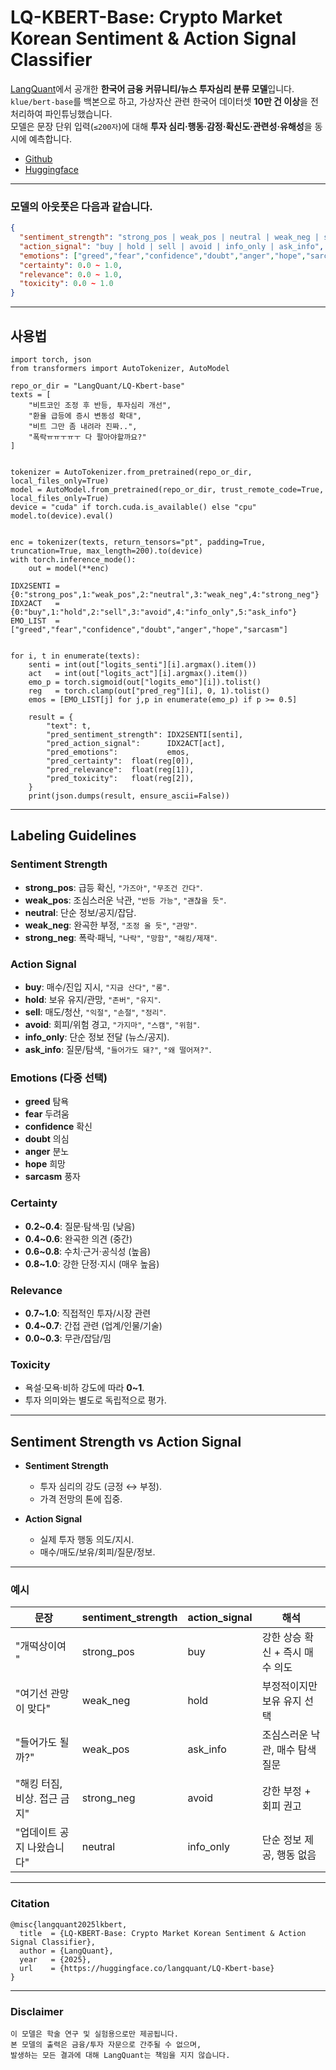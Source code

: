 # LQ-KBERT-Base: Crypto Market Korean Sentiment & Action Signal Classifier

[LangQuant](https://langquant.com)에서 공개한 **한국어 금융 커뮤니티/뉴스 투자심리 분류 모델**입니다.  
`klue/bert-base`를 백본으로 하고, 가상자산 관련 한국어 데이터셋 **10만 건 이상**을 전처리하여 파인튜닝했습니다.  
모델은 문장 단위 입력(`≤200자`)에 대해 **투자 심리·행동·감정·확신도·관련성·유해성**을 동시에 예측합니다.

- [Github](https://github.com/LangQuant/LQ-KBERT-Base)
- [Huggingface](https://huggingface.co/langquant/LQ-Kbert-base)
---
### 모델의 아웃풋은 다음과 같습니다.

```json
{
  "sentiment_strength": "strong_pos | weak_pos | neutral | weak_neg | strong_neg",
  "action_signal": "buy | hold | sell | avoid | info_only | ask_info",
  "emotions": ["greed","fear","confidence","doubt","anger","hope","sarcasm"],
  "certainty": 0.0 ~ 1.0,
  "relevance": 0.0 ~ 1.0,
  "toxicity": 0.0 ~ 1.0
}
```

---
## 사용법
```
import torch, json
from transformers import AutoTokenizer, AutoModel

repo_or_dir = "LangQuant/LQ-Kbert-base" 
texts = [
    "비트코인 조정 후 반등, 투자심리 개선",
    "환율 급등에 증시 변동성 확대",
    "비트 그만 좀 내려라 진짜..",
    "폭락ㅠㅠㅜㅠㅜ 다 팔아야할까요?"
]


tokenizer = AutoTokenizer.from_pretrained(repo_or_dir, local_files_only=True)
model = AutoModel.from_pretrained(repo_or_dir, trust_remote_code=True, local_files_only=True)
device = "cuda" if torch.cuda.is_available() else "cpu"
model.to(device).eval()


enc = tokenizer(texts, return_tensors="pt", padding=True, truncation=True, max_length=200).to(device)
with torch.inference_mode():
    out = model(**enc)

IDX2SENTI = {0:"strong_pos",1:"weak_pos",2:"neutral",3:"weak_neg",4:"strong_neg"}
IDX2ACT   = {0:"buy",1:"hold",2:"sell",3:"avoid",4:"info_only",5:"ask_info"}
EMO_LIST  = ["greed","fear","confidence","doubt","anger","hope","sarcasm"]


for i, t in enumerate(texts):
    senti = int(out["logits_senti"][i].argmax().item())
    act   = int(out["logits_act"][i].argmax().item())
    emo_p = torch.sigmoid(out["logits_emo"][i]).tolist()
    reg   = torch.clamp(out["pred_reg"][i], 0, 1).tolist()
    emos = [EMO_LIST[j] for j,p in enumerate(emo_p) if p >= 0.5]

    result = {
        "text": t,
        "pred_sentiment_strength": IDX2SENTI[senti],
        "pred_action_signal":      IDX2ACT[act],
        "pred_emotions":           emos,
        "pred_certainty":  float(reg[0]),
        "pred_relevance":  float(reg[1]),
        "pred_toxicity":   float(reg[2]),
    }
    print(json.dumps(result, ensure_ascii=False))

```

---
## Labeling Guidelines

### Sentiment Strength
- **strong_pos**: 급등 확신, `"가즈아"`, `"무조건 간다"`.
- **weak_pos**: 조심스러운 낙관, `"반등 가능"`, `"괜찮을 듯"`.
- **neutral**: 단순 정보/공지/잡담.
- **weak_neg**: 완곡한 부정, `"조정 올 듯"`, `"관망"`.
- **strong_neg**: 폭락·패닉, `"나락"`, `"망함"`, `"해킹/제재"`.

### Action Signal
- **buy**: 매수/진입 지시, `"지금 산다"`, `"롱"`.
- **hold**: 보유 유지/관망, `"존버"`, `"유지"`.
- **sell**: 매도/청산, `"익절"`, `"손절"`, `"정리"`.
- **avoid**: 회피/위험 경고, `"가지마"`, `"스캠"`, `"위험"`.
- **info_only**: 단순 정보 전달 (뉴스/공지).
- **ask_info**: 질문/탐색, `"들어가도 돼?"`, `"왜 떨어져?"`.

### Emotions (다중 선택)
- **greed** 탐욕  
- **fear** 두려움  
- **confidence** 확신  
- **doubt** 의심  
- **anger** 분노  
- **hope** 희망  
- **sarcasm** 풍자  

### Certainty
- **0.2~0.4**: 질문·탐색·밈 (낮음)  
- **0.4~0.6**: 완곡한 의견 (중간)  
- **0.6~0.8**: 수치·근거·공식성 (높음)  
- **0.8~1.0**: 강한 단정·지시 (매우 높음)  

### Relevance
- **0.7~1.0**: 직접적인 투자/시장 관련  
- **0.4~0.7**: 간접 관련 (업계/인물/기술)  
- **0.0~0.3**: 무관/잡담/밈  

### Toxicity
- 욕설·모욕·비하 강도에 따라 **0~1**.  
- 투자 의미와는 별도로 독립적으로 평가.  

---

## Sentiment Strength vs Action Signal

- **Sentiment Strength**  
  - 투자 심리의 강도 (긍정 ↔ 부정).  
  - 가격 전망의 톤에 집중.  

- **Action Signal**  
  - 실제 투자 행동 의도/지시.  
  - 매수/매도/보유/회피/질문/정보.  


---

### 예시

| 문장 | sentiment_strength | action_signal | 해석 |
|------|--------------------|---------------|------|
| "개떡상이여 " | strong_pos | buy | 강한 상승 확신 + 즉시 매수 의도 |
| "여기선 관망이 맞다" | weak_neg | hold | 부정적이지만 보유 유지 선택 |
| "들어가도 될까?" | weak_pos | ask_info | 조심스러운 낙관, 매수 탐색 질문 |
| "해킹 터짐, 비상. 접근 금지" | strong_neg | avoid | 강한 부정 + 회피 권고 |
| "업데이트 공지 나왔습니다" | neutral | info_only | 단순 정보 제공, 행동 없음 |

---
### Citation
```
@misc{langquant2025lkbert,
  title  = {LQ-KBERT-Base: Crypto Market Korean Sentiment & Action Signal Classifier},
  author = {LangQuant},
  year   = {2025},
  url    = {https://huggingface.co/langquant/LQ-Kbert-base}
}
```
---
### Disclaimer
```
이 모델은 학술 연구 및 실험용으로만 제공됩니다.
본 모델의 출력은 금융/투자 자문으로 간주될 수 없으며,
발생하는 모든 결과에 대해 LangQuant는 책임을 지지 않습니다.
```
